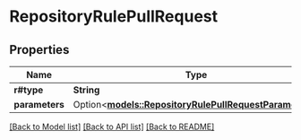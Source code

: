 # RepositoryRulePullRequest

## Properties

Name | Type | Description | Notes
------------ | ------------- | ------------- | -------------
**r#type** | **String** |  | 
**parameters** | Option<[**models::RepositoryRulePullRequestParameters**](repository_rule_pull_request_parameters.md)> |  | [optional]

[[Back to Model list]](../README.md#documentation-for-models) [[Back to API list]](../README.md#documentation-for-api-endpoints) [[Back to README]](../README.md)



